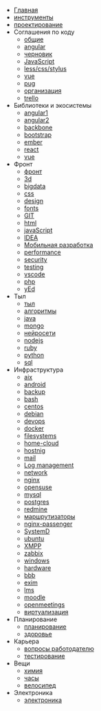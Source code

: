  * [Главная](index.md)
 * [инструменты](kb/инструменты/инструменты)
 * [проектирование](kb/frontend/проектирование)
 * Соглашения по коду
	 * [общие](kb/conventions/conventions.md)
	 * [angular](kb/conventions/angular.md)
	 * [черновик](kb/conventions/draft.md)
	 * [JavaScript](kb/conventions/js.md)
	 * [less/css/stylus](kb/conventions/less.md)
	 * [vue](kb/conventions/vue.md)
	 * [pug](kb/conventions/pug.md)
	 * [организация](kb/conventions/организация.md)
	 * [trello](kb/conventions/trello.md)
 * Библиотеки и экосистемы
	 * [angular1](kb/frontend/framework/angular1.md)
	 * [angular2](kb/frontend/framework/angular2.md)
	 * [backbone](kb/frontend/framework/backbone.md)
	 * [bootstrap](kb/frontend/framework/bootstrap.md)
	 * [ember](kb/frontend/framework/ember.md)
	 * [react](kb/frontend/framework/react.md)
	 * [vue](kb/frontend/framework/vue.md)
 * Фронт
	 * [фронт](kb/frontend/frontend.md)
	 * [3d](kb/frontend/3d)
	 * [bigdata](kb/frontend/bigdata.md)
	 * [css](kb/frontend/css.md)
	 * [design](kb/frontend/design.md)
	 * [fonts](kb/frontend/fonts.md)
	 * [GIT](kb/frontend/git.md)
	 * [html](kb/frontend/html.md)
	 * [javaScript](kb/frontend/javascript.md)
	 * [IDEA](kb/frontend/idea/idea.md)
	 * [Мобильная разработка](kb/frontend/mobile.md)
	 * [performance](kb/frontend/performance.md)
	 * [security](kb/frontend/security.md)
	 * [testing](kb/frontend/testing.md)
	 * [vscode](kb/frontend/vscode)
	 * [php](kb/frontend/framework/php.md)
	 * [yEd](kb/frontend/yed.md)
	 <!-- * [](kb/frontend/) -->
 * Тыл
	 * [тыл](kb/backend/backend.md)
	 * [алгоритмы](kb/backend/алгоритмы.md)
	 * [java](kb/backend/java.md)
	 * [mongo](kb/backend/mongo.md) 
	 * [нейросети](kb/backend/neural.md)
	 * [nodejs](kb/backend/nodejs.md)
     * [ruby](kb/backend/ruby.md)
	 * [python](kb/backend/python.md)     
	 * [sql](kb/backend/sql.md)
 * Инфраструктура
	 * [aix](kb/admin/aix)
	 * [android](kb/admin/android)
	 * [backup](kb/admin/backup.md)
	 * [bash](kb/admin/bash.md)
	 * [centos](kb/admin/centos.md)
	 * [debian](kb/admin/debian)
	 * [devops](kb/admin/devops.md)
	 * [docker](kb/admin/docker)
	 * [filesystems](kb/admin/filesystems.md)
	 * [home-cloud](kb/admin/home-cloud.md)
	 * [hostnig](kb/admin/hosting)
	 * [mail](kb/admin/mail.md)
	 * [Log management](kb/admin/log-management.md)
	 * [network](kb/admin/network.md)
	 * [nginx](kb/admin/nginx.md)
	 * [opensuse](kb/admin/opensuse.md)
	 * [mysql](kb/admin/mysql.md)
	 * [postgres](kb/admin/postgres.md)
	 * [redmine](kb/admin/redmine.md)
	 * [маршрутизаторы](kb/admin/router.md)	 
	 * [nginx-passenger](kb/admin/nginx-passenger.md)
	 * [SystemD](kb/admin/systemd.md)
	 * [ubuntu](kb/admin/ubuntu)
	 * [XMPP](kb/admin/xmpp.md)
	 * [zabbix](kb/admin/zabbix.md)
	 <!-- * [](kb/admin/) -->
	 * [windows](kb/admin/windows.md)
	 * [hardware](kb/admin/hardware.md)
	 * [bbb](kb/admin/bbb.md)
	 * [exim](kb/admin/exim.md)
	 * [lms](kb/admin/lms.md)
	 * [moodle](kb/admin/moodle.md)
	 * [openmeetings](kb/admin/openmeetings.md)
	 * [виртуализация](kb/admin/virtual.md)
 * Планирование
 	 * [планирование](kb/планирование/планирование.md)
	 * [здоровье](kb/здоровье/здоровье)
 * Карьера
	 * [вопросы работодателю](kb/карьера/вопросы-работодателю.md)
	 * [тестирование](kb/карьера/тестирование.md)
 * Вещи
	 * [химия](kb/вещи/химия)
	 * [часы](kb/вещи/часы)
	 * [велосипед](kb/вещи/велосипед)
	 <!-- * [](kb/вещи/) -->
 * Электроника
	 * [электроника](kb/электроника/электроника)
